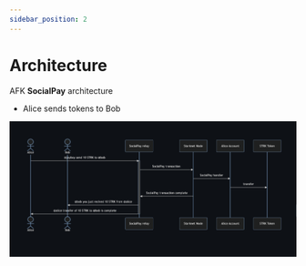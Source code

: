 ```yaml
---
sidebar_position: 2
---
```


# Architecture

AFK **SocialPay** architecture 

- Alice sends tokens to Bob


![alt text](image.png)
